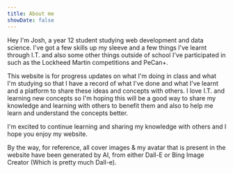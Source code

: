 ```yaml
---
title: About me
showDate: false
---
```


Hey I'm Josh, a year 12 student studying web development and data science. I've got a few skills up my sleeve and a few things I've learnt through I.T. and also some other things outside of school I've participated in such as the Lockheed Martin competitions and PeCan+.

This website is for progress updates on what I'm doing in class and what I'm studying so that I have a record of what I've done and what I've learnt and a platform to share these ideas and concepts with others. I love I.T. and learning new concepts so I'm hoping this will be a good way to share my knowledge and learning with others to benefit them and also to help me learn and understand the concepts better.

I'm excited to continue learning and sharing my knowledge with others and I hope you enjoy my website.

By the way, for reference, all cover images & my avatar that is present in the website have been generated by AI, from either Dall-E or Bing Image Creator (Which is pretty much Dall-e).